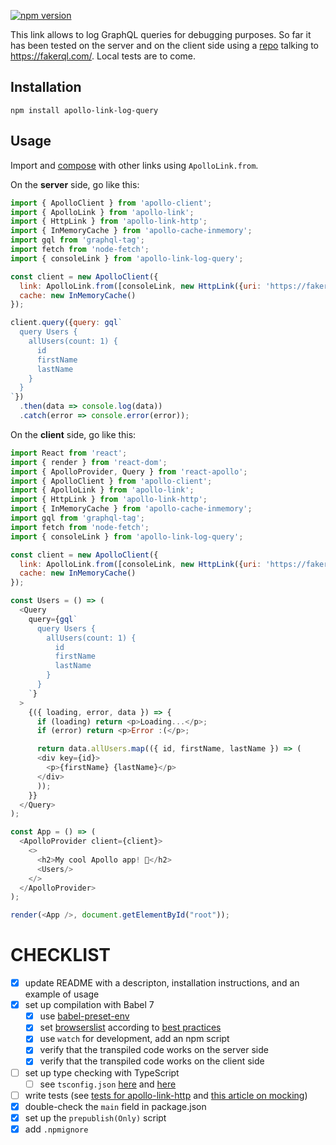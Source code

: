 
[![npm version](https://img.shields.io/npm/v/apollo-link-log-query.svg)](https://www.npmjs.com/package/apollo-link-log-query)

This link allows to log GraphQL queries for debugging purposes. So far it has been tested on the server and on the client side using a [repo](https://github.com/bapjiws/apollo-playground-for-fakerql) talking to https://fakerql.com/. Local tests are to come.

<h2 id="installation">Installation</h2>

```
npm install apollo-link-log-query
```

<h2 id="usage">Usage</h2>

Import and [compose](https://www.apollographql.com/docs/link/composition.html) with other links using `ApolloLink.from`. 

On the **server** side, go like this:

```js
import { ApolloClient } from 'apollo-client';
import { ApolloLink } from 'apollo-link';
import { HttpLink } from 'apollo-link-http';
import { InMemoryCache } from 'apollo-cache-inmemory';
import gql from 'graphql-tag';
import fetch from 'node-fetch';
import { consoleLink } from 'apollo-link-log-query';

const client = new ApolloClient({
  link: ApolloLink.from([consoleLink, new HttpLink({uri: 'https://fakerql.com/graphql', fetch})]),
  cache: new InMemoryCache()
});

client.query({query: gql`
  query Users {
	allUsers(count: 1) {
	  id
	  firstName
	  lastName
	}
  }
`})
  .then(data => console.log(data))
  .catch(error => console.error(error));
```

On the **client** side, go like this:

```js
import React from 'react';
import { render } from 'react-dom';
import { ApolloProvider, Query } from 'react-apollo';
import { ApolloClient } from 'apollo-client';
import { ApolloLink } from 'apollo-link';
import { HttpLink } from 'apollo-link-http';
import { InMemoryCache } from 'apollo-cache-inmemory';
import gql from 'graphql-tag';
import fetch from 'node-fetch';
import { consoleLink } from 'apollo-link-log-query';

const client = new ApolloClient({
  link: ApolloLink.from([consoleLink, new HttpLink({uri: 'https://fakerql.com/graphql', fetch})]),
  cache: new InMemoryCache()
});

const Users = () => (
  <Query
	query={gql`
	  query Users {
		allUsers(count: 1) {
		  id
		  firstName
		  lastName
		}
	  }
	`}
  >
	{({ loading, error, data }) => {
	  if (loading) return <p>Loading...</p>;
	  if (error) return <p>Error :(</p>;

	  return data.allUsers.map(({ id, firstName, lastName }) => (
	  <div key={id}>
	    <p>{firstName} {lastName}</p>
	  </div>
	  ));
	}}
  </Query>
);

const App = () => (
  <ApolloProvider client={client}>
	<>
	  <h2>My cool Apollo app! 🚀</h2>
	  <Users/>
	</>
  </ApolloProvider>
);

render(<App />, document.getElementById("root"));
```

# CHECKLIST
- [x] update README with a descripton, installation instructions, and an example of usage
- [x] set up compilation with Babel 7
    - [x] use [babel-preset-env](https://babeljs.io/docs/en/babel-preset-env/)
    - [x] set [browserslist](https://babeljs.io/docs/en/babel-preset-env/#browserslist-integration) according to [best practices](https://github.com/browserslist/browserslist#best-practices)
    - [x] use `watch` for development, add an npm script
    - [x] verify that the transpiled code works on the server side
    - [x] verify that the transpiled code works on the client side
- [ ] set up type checking with TypeScript
    - [ ] see `tsconfig.json` [here](https://blogs.msdn.microsoft.com/typescript/2018/08/27/typescript-and-babel-7/#) and [here](https://iamturns.com/typescript-babel/)
- [ ] write tests (see [tests for apollo-link-http](https://github.com/apollographql/apollo-link/tree/master/packages/apollo-link-http/src/__tests__) and [this article on mocking](https://hackernoon.com/extensive-graphql-testing-57e8760f1c25))
- [x] double-check the `main` field in package.json
- [x] set up the `prepublish(Only)` script
- [x] add `.npmignore`
